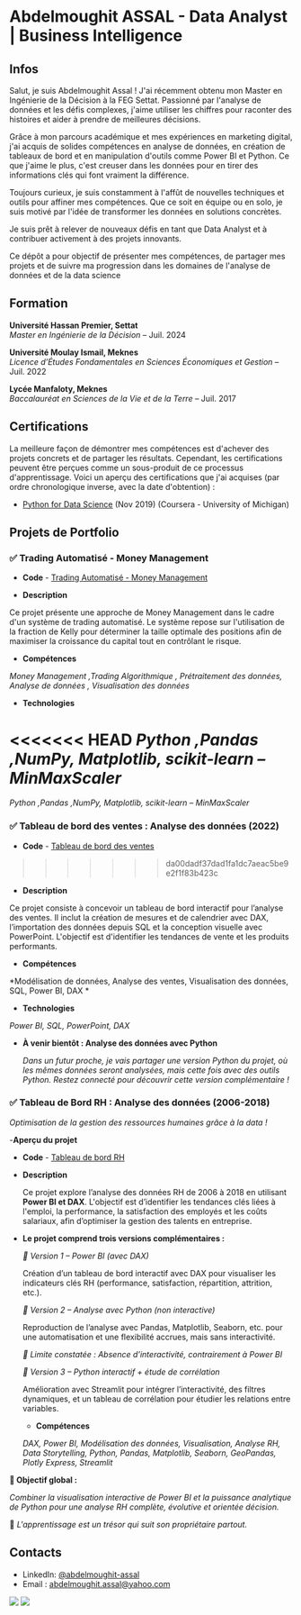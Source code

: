 # Abdelmoughit ASSAL - Data Analyst | Business Intelligence
## Infos
Salut, je suis Abdelmoughit Assal ! J'ai récemment obtenu mon Master en Ingénierie de la Décision à la FEG Settat. Passionné par l'analyse de données et les défis complexes, j'aime utiliser les chiffres pour raconter des histoires et aider à prendre de meilleures décisions.

Grâce à mon parcours académique et mes expériences en marketing digital, j'ai acquis de solides compétences en analyse de données, en création de tableaux de bord et en manipulation d'outils comme Power BI et Python. Ce que j'aime le plus, c'est creuser dans les données pour en tirer des informations clés qui font vraiment la différence.

Toujours curieux, je suis constamment à l'affût de nouvelles techniques et outils pour affiner mes compétences. Que ce soit en équipe ou en solo, je suis motivé par l'idée de transformer les données en solutions concrètes.

Je suis prêt à relever de nouveaux défis en tant que Data Analyst et à contribuer activement à des projets innovants.

Ce dépôt a pour objectif de présenter mes compétences, de partager mes projets et de suivre ma progression dans les domaines de l'analyse de données et de la data science

## Formation 
**Université Hassan Premier, Settat**  
*Master en Ingénierie de la Décision* – Juil. 2024

**Université Moulay Ismail, Meknes**  
*Licence d’Études Fondamentales en Sciences Économiques et Gestion* – Juil. 2022

**Lycée Manfaloty, Meknes**  
*Baccalauréat en Sciences de la Vie et de la Terre* – Juil. 2017

## Certifications
  La meilleure façon de démontrer mes compétences est d'achever des projets concrets et de partager les résultats. Cependant, les certifications peuvent être perçues comme un sous-produit de ce processus d'apprentissage. Voici un aperçu des certifications que j'ai acquises (par ordre chronologique inverse, avec la date d'obtention) :

- [Python for Data Science](https://coursera.org/share/983e3921c341ce3abeed69a864f0c7e0) (Nov 2019) (Coursera - University of Michigan)

## Projets de Portfolio

### ✅ Trading Automatisé - Money Management 
  - **Code** - [Trading Automatisé - Money Management](https://github.com/AbdelmoughitASSAL/Trading-Automatise-Money-Management)

  - **Description**

  Ce projet présente une approche de Money Management dans le cadre d'un système de trading automatisé. Le système repose sur l'utilisation de la fraction de Kelly pour déterminer la taille optimale des positions afin de maximiser la croissance du capital tout en contrôlant le risque.


  - **Compétences**
  
  *Money Management ,Trading Algorithmique , Prétraitement des données, Analyse de données , Visualisation des données*
    
  - **Technologies**

<<<<<<< HEAD
  *Python ,Pandas ,NumPy, Matplotlib, scikit-learn – MinMaxScaler* 
=======
  *Python ,Pandas ,NumPy, Matplotlib, scikit-learn – MinMaxScaler*
  
### ✅ Tableau de bord des ventes : Analyse des données (2022)
  - **Code** - [Tableau de bord des ventes](https://github.com/AbdelmoughitASSAL/Analyse_des_ventes_2022_SQL)
>>>>>>> da00dadf37dad1fa1dc7aeac5be9e2f1f83b423c

  - **Description**

  Ce projet consiste à concevoir un tableau de bord interactif pour l’analyse des ventes. Il inclut la création de mesures et de calendrier avec DAX, l’importation des données depuis SQL et la conception visuelle avec PowerPoint. L'objectif est d'identifier les tendances de vente et les produits performants.
  
  - **Compétences**
  
  *Modélisation de données, Analyse des ventes, Visualisation des données, SQL, Power BI, DAX *
    
  - **Technologies**

  *Power BI, SQL, PowerPoint, DAX*
  
  - **À venir bientôt : Analyse des données avec Python**
    
    *Dans un futur proche, je vais partager une version Python du projet, où les mêmes données seront analysées, mais cette fois avec des outils Python. Restez connecté pour découvrir cette version complémentaire !*

### ✅ Tableau de Bord RH : Analyse des données (2006-2018)

*Optimisation de la gestion des ressources humaines grâce à la data !*

  -**Aperçu du projet**  

  - **Code** - [Tableau de bord RH ](https://github.com/AbdelmoughitASSAL/HR_Dashboard_06_18)

  - **Description**

    Ce projet explore l’analyse des données RH de 2006 à 2018 en utilisant **Power BI et DAX**. L'objectif est d’identifier les tendances clés liées à l'emploi, la performance, la satisfaction des employés et les coûts salariaux, afin d’optimiser la gestion des talents en entreprise.

- **Le projet comprend trois versions complémentaires :**

  *📌 Version 1 – Power BI (avec DAX)*
  
  Création d’un tableau de bord interactif avec DAX pour visualiser les indicateurs clés RH (performance, satisfaction, répartition, attrition, etc.).

  *📌 Version 2 – Analyse avec Python (non interactive)*
  
  Reproduction de l’analyse avec Pandas, Matplotlib, Seaborn, etc. pour une automatisation et une flexibilité accrues, mais sans interactivité.

    *🔎 Limite constatée : Absence d’interactivité, contrairement à Power BI*
  
  *📌 Version 3 – Python interactif + étude de corrélation*

  Amélioration avec Streamlit pour intégrer l’interactivité, des filtres dynamiques, et un tableau de corrélation pour étudier les relations entre variables.
    
  - **Compétences**
  
   *DAX, Power BI, Modélisation des données, Visualisation, Analyse RH, Data Storytelling, Python, Pandas, Matplotlib, Seaborn, GeoPandas, Plotly Express, Streamlit*

**🎯 Objectif global :**

*Combiner la visualisation interactive de Power BI et la puissance analytique de Python pour une analyse RH complète, évolutive et orientée décision.*

📢 *L'apprentissage est un trésor qui suit son propriétaire partout.*  
## Contacts
- LinkedIn: [@abdelmoughit-assal](https://www.linkedin.com/in/abdelmoughit-assal/)
- Email : abdelmoughit.assal@yahoo.com
<div align="left"> 
  <a href = "mailto:abdelmoughit.assal@yahoo.com"><img src="https://img.shields.io/badge/Yahoo%20mail-6D4AFF?style=for-the-badge&logo=yahoomail&logoColor=white" target="_blank"></a>
  <a href="https://www.linkedin.com/in/abdelmoughit-assal" target="_blank"><img src="https://img.shields.io/badge/-LinkedIn-%230077B5?style=for-the-badge&logo=linkedin&logoColor=white" target="_blank"></a> 
</div>
